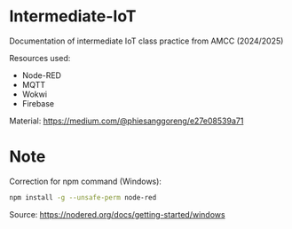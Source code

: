 # Intermediate-IoT
Documentation of intermediate IoT class practice from AMCC (2024/2025)

Resources used:
- Node-RED 
- MQTT
- Wokwi
- Firebase

Material: https://medium.com/@phiesanggoreng/e27e08539a71

# Note
Correction for npm command (Windows):
```Bash
npm install -g --unsafe-perm node-red
```

Source: https://nodered.org/docs/getting-started/windows